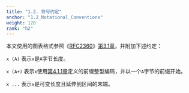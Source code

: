 ```yaml
---
title: "1.2. 符号约定"
anchor: "1.2_Notational_Conventions"
weight: 120
rank: "h2"
---
```


本文使用的图表格式参照《[RFC2360]()》[第3.1章]()，并附加下述约定：

`x (A)`
表示`x`是`A`字节长度。

`x (A+)`
表示`x`使用[第4.1.1章]()定义的前缀整型编码，并以一个`A`字节的前缀开始。

`x ...`
表示`x`是可变长度且延伸到区间的末端。
